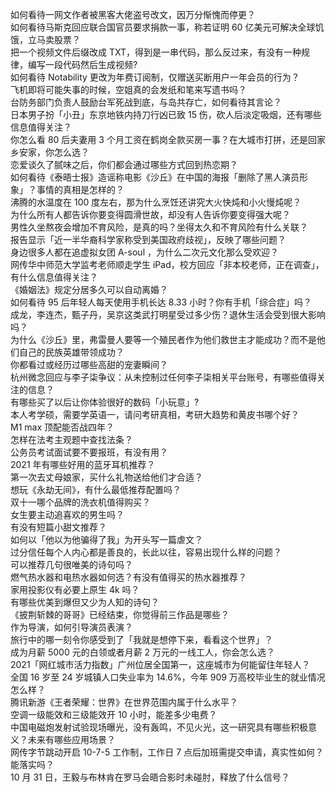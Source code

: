 如何看待一网文作者被黑客大佬盗号改文，因万分惭愧而停更？  
如何看待马斯克回应联合国官员要求捐款一事，称若证明 60 亿美元可解决全球饥饿，立马卖股票？  
把一个视频文件后缀改成 TXT，得到是一串代码，那么反过来，有没有一种规律，编写一段代码然后生成视频?  
如何看待 Notability 更改为年费订阅制，仅赠送买断用户一年会员的行为？  
飞机即将可能失事的时候，空姐真的会发纸和笔来写遗书吗？  
台防务部门负责人鼓励台军死战到底，与岛共存亡，如何看待其言论？  
日本男子扮「小丑」东京地铁内持刀行凶已致 15 伤，砍人后淡定吸烟，还有哪些信息值得关注？  
你怎么看 80 后夫妻用 3 个月工资在鹤岗全款买房一事？在大城市打拼，还是回家乡安家，你怎么选？  
恋爱谈久了腻味之后，你们都会通过哪些方式回到热恋期？  
如何看待《泰晤士报》造谣称电影《沙丘》在中国的海报「删除了黑人演员形象」？事情的真相是怎样的？  
沸腾的水温度在 100 度左右，那为什么烹饪还讲究大火快炖和小火慢炖呢？  
为什么所有人都告诉你要变得圆滑世故，却没有人告诉你要变得强大呢？  
男性久坐熬夜会增加不育风险，是真的吗？坐得太久和不育风险有什么关联？  
报告显示「近一半华裔科学家称受到美国政府歧视」，反映了哪些问题？  
身边很多人都在追虚拟女团 A-soul ，为什么二次元文化那么受欢迎？  
网传华中师范大学监考老师顺走学生 iPad，校方回应「非本校老师，正在调查」，有什么信息值得关注？  
《婚姻法》规定分居多久可以自动离婚？  
如何看待 95 后年轻人每天使用手机长达 8.33 小时？你有手机「综合症」吗？  
成龙，李连杰，甄子丹，吴京这类武打明星受过多少伤？退休生活会受到很大影响吗？  
为什么《沙丘》里，弗雷曼人要等一个殖民者作为他们救世主才能成功？而不是他们自己的民族英雄带领成功？  
你都看过或经历过哪些高甜的宠妻瞬间？  
杭州微念回应与李子柒争议：从未控制过任何李子柒相关平台账号，有哪些值得关注的信息？  
有哪些买了以后让你体验很好的数码「小玩意」?  
本人考学硕，需要学英语一，请问考研真相，考研大趋势和黄皮书哪个好？  
M1 max 顶配能否战四年？  
怎样在法考主观题中查找法条？  
公务员考试面试要不要报班，有没有用？  
2021 年有哪些好用的蓝牙耳机推荐？  
第一次去丈母娘家，买什么礼物送给他们才合适？  
想玩《永劫无间》，有什么最低推荐配置吗？  
双十一哪个品牌的洗衣机值得购买？  
女生要主动追喜欢的男生吗？  
有没有短篇小甜文推荐？  
如何以「他以为他骗得了我」为开头写一篇虐文？  
过分信任每个人内心都是善良的，长此以往，容易出现什么样的问题？  
可以推荐几句很唯美的诗句吗？  
燃气热水器和电热水器如何选？有没有值得买的热水器推荐？  
家用投影仪有必要上原生 4k 吗？  
有哪些优美到爆但又少为人知的诗句？  
《披荆斩棘的哥哥》已经结束，你觉得前三作品是哪些？  
作为导演，如何引导演员表演？  
旅行中的哪一刻令你感受到了「我就是想停下来，看看这个世界」？  
成为月薪 5000 元的白领或者月薪 2 万元的一线工人，你会怎么选？  
2021「网红城市活力指数」广州位居全国第一，这座城市为何能留住年轻人？  
全国 16 岁至 24 岁城镇人口失业率为 14.6%，今年 909 万高校毕业生的就业情况怎么样？  
腾讯新游《王者荣耀：世界》在世界范围内属于什么水平？  
空调一级能效和三级能效开 10 小时，能差多少电费？  
中国电磁炮发射试验现场曝光，没有轰鸣，不见火光，这一研究具有哪些积极意义？未来有哪些应用场景？  
网传字节跳动开启 10-7-5 工作制，工作日 7 点后加班需提交申请，真实性如何？能落实吗？  
10 月 31 日，王毅与布林肯在罗马会晤合影时未碰肘，释放了什么信号？  
